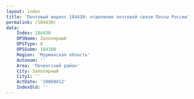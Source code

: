 ```yaml
---
layout: index
title: 'Почтовый индекс 184430: отделение почтовой связи Почты России'
permalink: /184430/
data:
    Index: 184430
    OPSName: Заполярный
    OPSType: О
    OPSSubm: 184380
    Region: 'Мурманская область'
    Autonom: ''
    Area: 'Печенгский район'
    City: Заполярный
    City1: ''
    ActDate: '20060412'
    IndexOld: ''
---
```

